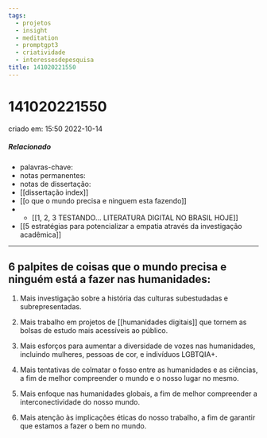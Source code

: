 ```yaml
---
tags:
  - projetos
  - insight
  - meditation
  - promptgpt3
  - criatividade
  - interessesdepesquisa
title: 141020221550
---
```

# 141020221550
criado em: 15:50 2022-10-14

##### Relacionado
- palavras-chave:  
- notas permanentes: 
- notas de dissertação:
- [[dissertação index]]
- [[o que o mundo precisa e ninguem esta fazendo]]
- - [[1, 2, 3 TESTANDO... LITERATURA DIGITAL NO BRASIL HOJE]]
- [[5 estratégias para potencializar a empatia através da investigação acadêmica]]

---
##  6 palpites de coisas que o mundo precisa e ninguém está a fazer nas humanidades:

1. Mais investigação sobre a história das culturas subestudadas e subrepresentadas.

2. Mais trabalho em projetos de [[humanidades digitais]] que tornem as bolsas de estudo mais acessíveis ao público.

3. Mais esforços para aumentar a diversidade de vozes nas humanidades, incluindo mulheres, pessoas de cor, e indivíduos LGBTQIA+.

4. Mais tentativas de colmatar o fosso entre as humanidades e as ciências, a fim de melhor compreender o mundo e o nosso lugar no mesmo.

5. Mais enfoque nas humanidades globais, a fim de melhor compreender a interconectividade do nosso mundo.

6. Mais atenção às implicações éticas do nosso trabalho, a fim de garantir que estamos a fazer o bem no mundo.
